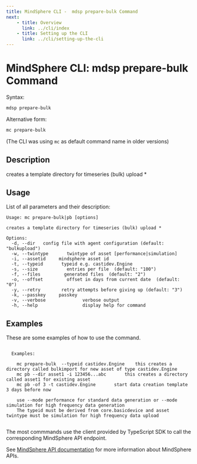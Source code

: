 ```yaml
---
title: MindSphere CLI -  mdsp prepare-bulk Command
next:
    - title: Overview
      link: ../cli/index
    - title: Setting up the CLI
      link: ../cli/setting-up-the-cli
---
```



# MindSphere CLI: mdsp prepare-bulk Command

Syntax:

```bash
mdsp prepare-bulk
```

Alternative form:

```bash
mc prepare-bulk
```

(The CLI was using `mc` as default command name in older versions)

## Description

creates a template directory for timeseries (bulk) upload *

## Usage

List of all parameters and their description:

```text
Usage: mc prepare-bulk|pb [options]

creates a template directory for timeseries (bulk) upload *

Options:
  -d, --dir   config file with agent configuration (default: "bulkupload")
  -w, --twintype       twintype of asset [performance|simulation]
  -i, --assetid     mindsphere asset id
  -t, --typeid       typeid e.g. castidev.Engine
  -s, --size           entries per file  (default: "100")
  -f, --files         generated files  (default: "2")
  -o, --offset         offset in days from current date  (default: "0")
  -y, --retry        retry attempts before giving up (default: "3")
  -k, --passkey     passkey
  -v, --verbose              verbose output
  -h, --help                 display help for command

```

## Examples

These are some examples of how to use the command. 

```text

  Examples:

    mc prepare-bulk  --typeid castidev.Engine 	 this creates a directory called bulkimport for new asset of type castidev.Engine
    mc pb --dir asset1 -i 123456...abc 		 this creates a directory called asset1 for existing asset
    mc pb -of 3 -t castidev.Engine 		 start data creation template 3 days before now

	use --mode performance for standard data generation or --mode simulation for high frequency data generation 
	The typeid must be derived from core.basicdevice and asset twintype must be simulation for high frequency data upload


```

The most commmands use the client provided by TypeScript SDK to call the corresponding MindSphere API endpoint.

See [MindSphere API documentation](https://documentation.mindsphere.io/MindSphere/apis/index.html) for more information about MindSphere APIs.